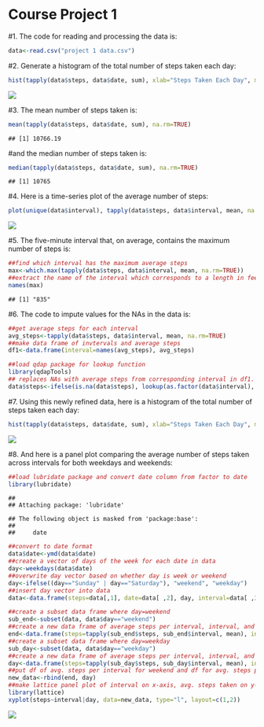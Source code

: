 # Course Project 1

#1. The code for reading and processing the data is:  

```r
data<-read.csv("project 1 data.csv")
```

#2. Generate a histogram of the total number of steps taken each day:  

```r
hist(tapply(data$steps, data$date, sum), xlab="Steps Taken Each Day", main="Histogram of Total Number of Steps Taken Each Day")
```

![](PA1_submission_files/figure-html/hist_of_steps-1.png)<!-- -->

#3. The mean number of steps taken is:  

```r
mean(tapply(data$steps, data$date, sum), na.rm=TRUE)
```

```
## [1] 10766.19
```

#and the median number of steps taken is:  

```r
median(tapply(data$steps, data$date, sum), na.rm=TRUE)
```

```
## [1] 10765
```

#4. Here is a time-series plot of the average number of steps:  

```r
plot(unique(data$interval), tapply(data$steps, data$interval, mean, na.rm=TRUE), type="l", xlab="Interval (in minutes)", ylab="Average Steps Taken", main="Average Steps Taken by Minute Interval")
```

![](PA1_submission_files/figure-html/time_plot-1.png)<!-- -->

#5. The five-minute interval that, on average, contains the maximum number of steps is:  

```r
##find which interval has the maximum average steps
max<-which.max(tapply(data$steps, data$interval, mean, na.rm=TRUE))
##extract the name of the interval which corresponds to a length in feet
names(max)
```

```
## [1] "835"
```

#6. The code to impute values for the NAs in the data is:  

```r
##get average steps for each interval
avg_steps<-tapply(data$steps, data$interval, mean, na.rm=TRUE)
##make data frame of invtervals and average steps
df1<-data.frame(interval=names(avg_steps), avg_steps)

##load qdap package for lookup function
library(qdapTools)
## replaces NAs with average steps from corresponding interval in df1. Must convert interval column in data DF to factor because its a factor in df1 DF
data$steps<-ifelse(is.na(data$steps), lookup(as.factor(data$interval), df1), data$steps)
```
#7. Using this newly refined data, here is a histogram of the total number of steps taken each day:  

```r
hist(tapply(data$steps, data$date, sum), xlab="Steps Taken Each Day", main="Histogram of Total Number of Steps Taken Each Day")
```

![](PA1_submission_files/figure-html/hist_new-1.png)<!-- -->

#8. And here is a panel plot comparing the average number of steps taken across intervals for both weekdays and weekends:

```r
##load lubridate package and convert date column from factor to date
library(lubridate)
```

```
## 
## Attaching package: 'lubridate'
```

```
## The following object is masked from 'package:base':
## 
##     date
```

```r
##convert to date format
data$date<-ymd(data$date)
##create a vector of days of the week for each date in data
day<-weekdays(data$date)
##overwrite day vector based on whether day is week or weekend
day<-ifelse((day=="Sunday" | day=="Saturday"), "weekend", "weekday")
##insert day vector into data
data<-data.frame(steps=data[,1], date=data[ ,2], day, interval=data[ ,3])

##create a subset data frame where day=weekend
sub_end<-subset(data, data$day=="weekend")
##create a new data frame of average steps per interval, interval, and day from weekend days
end<-data.frame(steps=tapply(sub_end$steps, sub_end$interval, mean), interval=unique(sub_end$interval), day="weekend")
##create a subset data frame where day=weekday
sub_day<-subset(data, data$day=="weekday")
##create a new data frame of average steps per interval, interval, and day from weekdays
day<-data.frame(steps=tapply(sub_day$steps, sub_day$interval, mean), interval=unique(sub_day$interval), day="weekday")
##put df of avg. steps per interval for weekend and df for avg. steps per interval for weekday together
new_data<-rbind(end, day)
##make lattice panel plot of interval on x-axis, avg. steps taken on y-axis, and separated by weekend/weekday
library(lattice)
xyplot(steps~interval|day, data=new_data, type="l", layout=c(1,2))
```

![](PA1_submission_files/figure-html/panel_plot-1.png)<!-- -->
